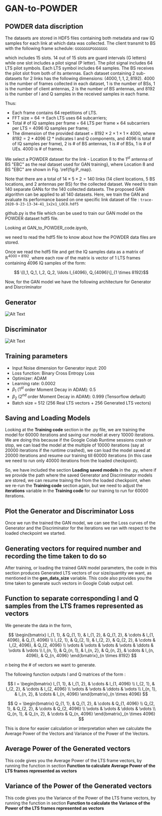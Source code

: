 # GAN-to-POWDER


## POWDER data discription

The datasets are stored in HDF5 files containing both metadata and raw IQ samples for
each link at which data was collected. The client transmit to BS with the following frame schedule: `GGGGGGGPGGGGGGG`

which includes $15$ slots.  $14$ out of $15$ slots are guard intervals (G letters) while one slot includes a pilot signal (P letter). 
The pilot signal includes $64$ LTS pilot symbols. Each LTS symbol includes $64$ samples. The BS receives the pilot slot from both of its antennas. 
Each dataset containing $2$ sub-datasets for $2$ links has the following dimensions: $(4000, 1, 1, 2, 8192)$. 
$4000$ is the number of frames collected in each dataset, 
$1$ is the number of BSs, 
$1$ is the number of client antennas, 
$2$ is the number of BS antennas, 
and 8192 is the number of I and Q samples in the received samples in each frame.

Thus:

- Each frame contains $64$ repetitions of LTS.
- FFT size = $64$ $\rightarrow$ Each LTS uses $64$ subcarriers;
- Total \# of IQ samples per frame = $64$ LTS per frame $\times$ $64$ subcarriers per LTS = $4096$ IQ samples per frame;
- The dimension of the provided dataset = $8192 \times 2 \times 1 \times 1 \times 4000$, where $8192 = 2 * 4096$ (2 * indicates I and Q components, and $4096$ is total \# of IQ samples per frame), $2$ is \# of BS antennas, $1$ is \# of BSs, $1$ is \# of UEs. $4000$ is \# of frames.
    
We select a POWDER dataset for the link - Location $8$ to the $1^{st}$ antenna of BS "EBC" as the real dataset used for GAN training}, 
where Location $8$ and BS "EBC" are shown in Fig. \ref{fig:P_map}.

Note that there are a total of $14 \times 5 \times 2 = 140$ links ($14$ client locations, $5$ BS locations, and $2$ antennas per BS) for the collected dataset. 
We need to train $140$ separate GANs for the $140$ collected datasets. The proposed GAN algorithm can be applied to all $140$ datasets. 
Here, we train the GAN and evaluate its performance based on one specific link dataset of file : `trace-2020-9-23-13-34-41_1x2x1_LOC8.hdf5`


github.py is the file which can be used to train our GAN model on the POWDER dataset hdf5 file.

Looking at GAN_to_POWDER_code.ipynb,

we need to read the hdf5 file to know about how the POWDER data files are stored.

Once we read the hdf5 file and get the IQ samples data as a matrix of $\mathbb{R}^{4000 \times 8192}$, 
where each row of the matrix is vector of $1$ LTS frames containing $4096$ IQ samples of the form:
 
 $$ \[I_1, Q_1, I_2, Q_2, \ldots I_{4096}, Q_{4096}\]_{1 \times 8192}$$


Now, for the GAN model we have the following architecture for Generator and Disrcriminator

## Generator

![Alt Text](image_path_or_url)


## Discriminator

 ![Alt Text](image_path_or_url)

## Training parameters

 - Input Noise dimension for Generator input: $200$
 - Loss function: Binary Cross Entropy Loss
 - Optimizer: ADAM
 - Learning rate: $0.0002$
 - $\beta_1$ ($1^{st}$ order Moment Decay in ADAM): $0.5$
 - $\beta_2$ ($2^{nd}$ order Moment Decay in ADAM): $0.999$ (Tensorflow default)
 - Batch size = 512 (256 Real LTS vectors + 256 Generated LTS vectors)

## Saving and Loading Models

Looking at the **Training code** section in the .py file, we are training the model for $60000$ iterations 
and saving our model at every $10000$ iterations. We are doing this because if the Google Colab Runtime 
sessions crash or stop, we can load the model at the multiple of $10000$ iterations (say at $20000$ iterations if the runtime crashed), 
we can load the model saved at $20000$ iterations and resume our training till $60000$ iterations 
(in this case we need to run only $40000$ iterations from the loaded checkpoint).

So, we have included the section **Loading saved models** in the .py, 
where if we provide the path where the saved Generator and Discriminator models are stored, 
we can resume trainng the from the loaded checkpoint, when we re-run the **Training code** section again, 
but we need to adjust the **iterations** variable in the **Training code** for our training to run for 
$60000$ iterations.


## Plot the Generator and Discriminator Loss

Once we run the trained the GAN model, we can see the Loss curves of the Generator and 
the Discriminator for the iterations we ran with respect to the loaded checkpoint we
started.

## Generating vectors for required number and recording the time taken to do so

After training, or loading the trained GAN model parameters, the code in this section 
produces Generated LTS vectors of our size/quantity we want, as mentioned in the **gen_data_size** variable. This code 
also provides you the time taken to generate such vectors in Google Colab output cell.

## Function to separate corresponding I and Q samples from the LTS frames represented as vectors

We generate the data in the form, 

$$
\begin{bmatrix}
I_{1, 1}, & Q_{1, 1}, & I_{1, 2}, & Q_{1, 2}, & \cdots & I_{1, 4096}, & Q_{1, 4096} \\
I_{2, 1}, & Q_{2, 1}, & I_{2, 2}, & Q_{2, 2}, & \cdots & I_{2, 4096}, & Q_{2, 4096} \\
\vdots & \vdots & \vdots & \vdots & \ddots &  \vdots & \vdots \\
I_{n, 1}, & Q_{n, 1}, & I_{n, 2}, & Q_{n, 2}, & \cdots & I_{n, 4096}, & Q_{n, 4096}
\end{bmatrix}_{n \times 8192}
$$

$n$ being the \# of vectors we want to generate.


The following function outputs I and Q matrices of the form :

$$
I = \begin{bmatrix}
I_{1, 1}, & I_{1, 2}, & \cdots & I_{1, 4096} \\
I_{2, 1}, & I_{2, 2}, & \cdots & I_{2, 4096} \\
\vdots & \vdots & \ddots & \vdots \\
I_{n, 1}, & I_{n, 2}, & \cdots & I_{n, 4096}
\end{bmatrix}_{n \times 4096}
$$

$$
Q = \begin{bmatrix}
Q_{1, 1}, & Q_{1, 2}, & \cdots & Q_{1, 4096} \\
Q_{2, 1}, & Q_{2, 2}, & \cdots & Q_{2, 4096} \\
\vdots & \vdots & \ddots & \vdots \\
Q_{n, 1}, & Q_{n, 2}, & \cdots & Q_{n, 4096}
\end{bmatrix}_{n \times 4096}
$$

This is done for easier calculation or interpretation when we calculate the Average Power of the Vectors 
and Variance of the Power of the Vectors.


## Average Power of the Generated vectors

This code gives you the Average Power of the LTS frame vectors, by running the function in 
section **Function to calculate Average Power of the LTS frames represented as vectors**

## Variance of the Power of the Generated vectors

This code gives you the Variance of the Power of the LTS frame vectors, by running the function in 
section **Function to calculate the Variance of the Power of the LTS frames represented as vectors**


 

